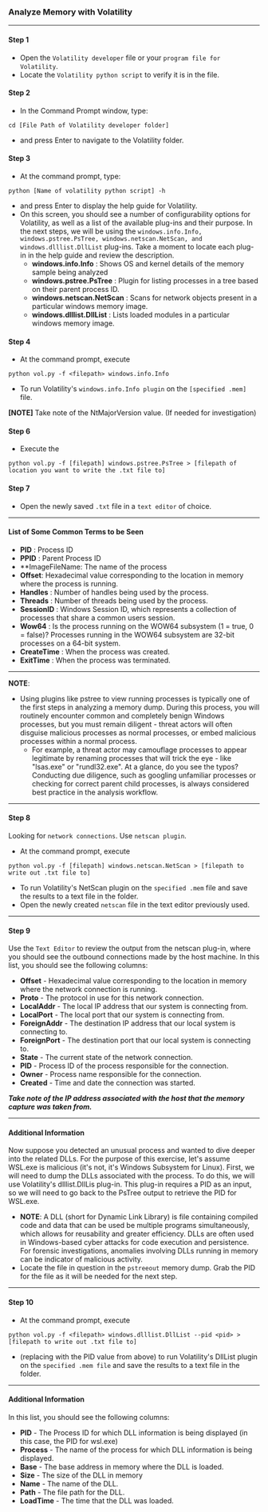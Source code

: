 ### Analyze Memory with Volatility

---

#### Step 1
  * Open the `Volatility developer` file or your `program file for Volatility`.
  * Locate the `Volatility python script` to verify it is in the file.

#### Step 2 
  * In the Command Prompt window, type:
```
cd [File Path of Volatility developer folder]
```
  * and press Enter to navigate to the Volatility folder.

#### Step 3
  * At the command prompt, type:
```
python [Name of volatility python script] -h
```
  * and press Enter to display the help guide for Volatility.
  * On this screen, you should see a number of configurability options for Volatility, as well as a list of the available plug-ins and their purpose. In the next steps, we will be using the `windows.info.Info, windows.pstree.PsTree, windows.netscan.NetScan, and windows.dlllist.DllList` plug-ins. Take a moment to locate each plug-in in the help guide and review the description.
    * **windows.info.Info** : Shows OS and kernel details of the memory sample being analyzed
    * **windows.pstree.PsTree** : Plugin for listing processes in a tree based on their parent process ID.
    * **windows.netscan.NetScan** : Scans for network objects present in a particular windows memory image.
    * **windows.dlllist.DllList** : Lists loaded modules in a particular windows memory image.

#### Step 4
  * At the command prompt, execute
```
python vol.py -f <filepath> windows.info.Info
```
  * To run Volatility's `windows.info.Info plugin` on the `[specified .mem]` file.

**[NOTE]** Take note of the NtMajorVersion value. (If needed for investigation)

#### Step  6
  * Execute the
```
python vol.py -f [filepath] windows.pstree.PsTree > [filepath of location you want to write the .txt file to]
```
#### Step 7
  * Open the newly saved `.txt` file in a `text editor` of choice.

---

#### List of Some Common Terms to be Seen
  * **PID** : Process ID
  * **PPID** : Parent Process ID
  * **ImageFileName: The name of the process
  * **Offset**: Hexadecimal value corresponding to the location in memory where the process is running.
  * **Handles** : Number of handles being used by the process.
  * **Threads** : Number of threads being used by the process.
  * **SessionID** : Windows Session ID, which represents a collection of processes that share a common users session.
  * **Wow64** : Is the process running on the WOW64 subsystem (1 = true, 0 = false)? Processes running in the WOW64 subsystem are 32-bit processes on a 64-bit system.
  * **CreateTime** : When the process was created.
  * **ExitTime** : When the process was terminated.

---

**NOTE**:
  * Using plugins like pstree to view running processes is typically one of the first steps in analyzing a memory dump. During this process, you will routinely encounter common and completely benign Windows processes, but you must remain diligent - threat actors will often disguise malicious processes as normal processes, or embed malicious processes within a normal process.
    * For example, a threat actor may camouflage processes to appear legitimate by renaming processes that will trick the eye - like "lsas.exe" or "rundl32.exe". At a glance, do you see the typos? Conducting due diligence, such as googling unfamiliar processes or checking for correct parent child processes, is always considered best practice in the analysis workflow.

---

#### Step 8
Looking for `network connections`. Use `netscan plugin`.

  * At the command prompt, execute

```
python vol.py -f [filepath] windows.netscan.NetScan > [filepath to write out .txt file to]
```
  * To run Volatility's NetScan plugin on the `specified .mem` file and save the results to a text file in the folder.
  * Open the newly created `netscan` file in the text editor previously used.

---

#### Step 9
Use the `Text Editor` to review the output from the netscan plug-in, where you should see the outbound connections made by the host machine. In this list, you should see the following columns:
  * **Offset** - Hexadecimal value corresponding to the location in memory where the network connection is running.
  * **Proto** - The protocol in use for this network connection.
  * **LocalAddr** - The local IP address that our system is connecting from.
  * **LocalPort** - The local port that our system is connecting from.
  * **ForeignAddr** - The destination IP address that our local system is connecting to.
  * **ForeignPort** - The destination port that our local system is connecting to.
  * **State** - The current state of the network connection.
  * **PID** - Process ID of the process responsible for the connection.
  * **Owner** - Process name responsible for the connection.
  * **Created** - Time and date the connection was started.

**_Take note of the IP address associated with the host that the memory capture was taken from._**

---

#### Additional Information
Now suppose you detected an unusual process and wanted to dive deeper into the related DLLs. For the purpose of this exercise, let's assume WSL.exe is malicious (it's not, it's Windows Subsystem for Linux). First, we will need to dump the DLLs associated with the process. To do this, we will use Volatility's dlllist.DllLis plug-in. This plug-in requires a PID as an input, so we will need to go back to the PsTree output to retrieve the PID for WSL.exe.
  * **NOTE**: A DLL (short for Dynamic Link Library) is file containing compiled code and data that can be used be multiple programs simultaneously, which allows for reusability and greater efficiency. DLLs are often used in Windows-based cyber attacks for code execution and persistence. For forensic investigations, anomalies involving DLLs running in memory can be indicator of malicious activity.
  * Locate the file in question in the `pstreeout` memory dump. Grab the PID for the file as it will be needed for the next step.

---

#### Step 10
  * At the command prompt, execute

```
python vol.py -f <filepath> windows.dlllist.DllList --pid <pid> > [filepath to write out .txt file to]
```
  * (replacing <pid> with the PID value from above) to run Volatility's DllList plugin on the `specified .mem file` and save the results to a text file in the folder.

---

#### Additional Information
In this list, you should see the following columns:
  * **PID** - The Process ID for which DLL information is being displayed (in this case, the PID for wsl.exe)
  * **Process** - The name of the process for which DLL information is being displayed.
  * **Base** - The base address in memory where the DLL is loaded.
  * **Size** - The size of the DLL in memory
  * **Name** - The name of the DLL.
  * **Path** - The file path for the DLL.
  * **LoadTime** - The time that the DLL was loaded.






